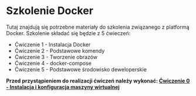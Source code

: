 # Szkolenie Docker
Tutaj znajdują się potrzebne materiały do szkolenia związanego z platformą Docker.
Szkolenie składać się będzie z 5 ćwieczeń:
* Ćwiczenie 1 - Instalacja Docker 
* Ćwiczenie 2 - Podstawowe komendy
* Ćwiczenie 3 - Tworzenie obrazów
* Ćwiczenie 4 - docker-compose
* Ćwiczenie 5 - Podstawowe środowisko deweloperskie

**Przed przystąpieniem do realizacji ćwiczeń należy wykonać: [Ćwiczenie 0 - Instalacja i konfiguracja maszyny wirtualnej](./ex-0/README.MD)**
